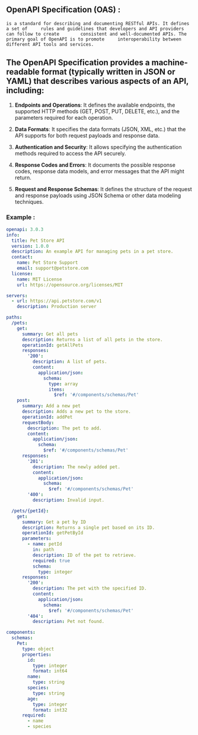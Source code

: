 
## OpenAPI Specification (OAS) :
	is a standard for describing and documenting RESTful APIs. It defines a set of     rules and guidelines that developers and API providers can follow to create        consistent and well-documented APIs. The primary goal of OpenAPI is to promote     interoperability between different API tools and services.

## The OpenAPI Specification provides a machine-readable format (typically written in JSON or YAML) that describes various aspects of an API, including:

1. **Endpoints and Operations**: It defines the available endpoints, the supported HTTP methods (GET, POST, PUT, DELETE, etc.), and the parameters required for each operation.
    
2. **Data Formats**: It specifies the data formats (JSON, XML, etc.) that the API supports for both request payloads and response data.
    
3. **Authentication and Security**: It allows specifying the authentication methods required to access the API securely.
    
4. **Response Codes and Errors**: It documents the possible response codes, response data models, and error messages that the API might return.
    
5. **Request and Response Schemas**: It defines the structure of the request and response payloads using JSON Schema or other data modeling techniques.

### Example :
```yaml
openapi: 3.0.3
info:
  title: Pet Store API
  version: 1.0.0
  description: An example API for managing pets in a pet store.
  contact:
    name: Pet Store Support
    email: support@petstore.com
  license:
    name: MIT License
    url: https://opensource.org/licenses/MIT

servers:
  - url: https://api.petstore.com/v1
    description: Production server

paths:
  /pets:
    get:
      summary: Get all pets
      description: Returns a list of all pets in the store.
      operationId: getAllPets
      responses:
        '200':
          description: A list of pets.
          content:
            application/json:
              schema:
                type: array
                items:
                  $ref: '#/components/schemas/Pet'
    post:
      summary: Add a new pet
      description: Adds a new pet to the store.
      operationId: addPet
      requestBody:
        description: The pet to add.
        content:
          application/json:
            schema:
              $ref: '#/components/schemas/Pet'
      responses:
        '201':
          description: The newly added pet.
          content:
            application/json:
              schema:
                $ref: '#/components/schemas/Pet'
        '400':
          description: Invalid input.

  /pets/{petId}:
    get:
      summary: Get a pet by ID
      description: Returns a single pet based on its ID.
      operationId: getPetById
      parameters:
        - name: petId
          in: path
          description: ID of the pet to retrieve.
          required: true
          schema:
            type: integer
      responses:
        '200':
          description: The pet with the specified ID.
          content:
            application/json:
              schema:
                $ref: '#/components/schemas/Pet'
        '404':
          description: Pet not found.

components:
  schemas:
    Pet:
      type: object
      properties:
        id:
          type: integer
          format: int64
        name:
          type: string
        species:
          type: string
        age:
          type: integer
          format: int32
      required:
        - name
        - species
```